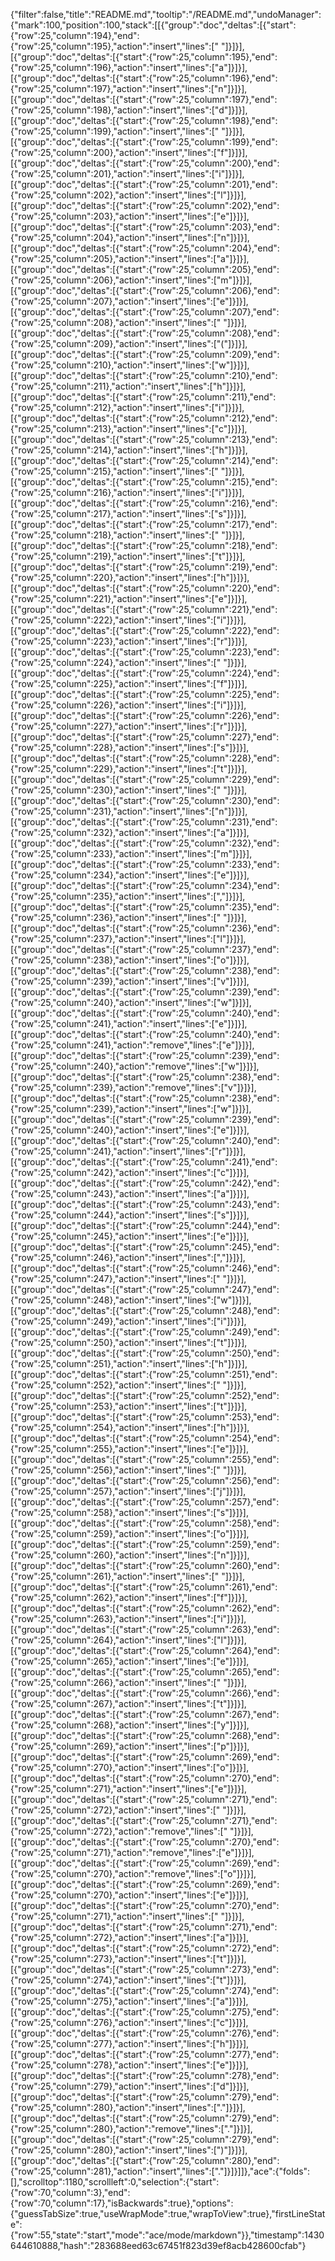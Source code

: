 {"filter":false,"title":"README.md","tooltip":"/README.md","undoManager":{"mark":100,"position":100,"stack":[[{"group":"doc","deltas":[{"start":{"row":25,"column":194},"end":{"row":25,"column":195},"action":"insert","lines":[" "]}]}],[{"group":"doc","deltas":[{"start":{"row":25,"column":195},"end":{"row":25,"column":196},"action":"insert","lines":["a"]}]}],[{"group":"doc","deltas":[{"start":{"row":25,"column":196},"end":{"row":25,"column":197},"action":"insert","lines":["n"]}]}],[{"group":"doc","deltas":[{"start":{"row":25,"column":197},"end":{"row":25,"column":198},"action":"insert","lines":["d"]}]}],[{"group":"doc","deltas":[{"start":{"row":25,"column":198},"end":{"row":25,"column":199},"action":"insert","lines":[" "]}]}],[{"group":"doc","deltas":[{"start":{"row":25,"column":199},"end":{"row":25,"column":200},"action":"insert","lines":["f"]}]}],[{"group":"doc","deltas":[{"start":{"row":25,"column":200},"end":{"row":25,"column":201},"action":"insert","lines":["i"]}]}],[{"group":"doc","deltas":[{"start":{"row":25,"column":201},"end":{"row":25,"column":202},"action":"insert","lines":["l"]}]}],[{"group":"doc","deltas":[{"start":{"row":25,"column":202},"end":{"row":25,"column":203},"action":"insert","lines":["e"]}]}],[{"group":"doc","deltas":[{"start":{"row":25,"column":203},"end":{"row":25,"column":204},"action":"insert","lines":["n"]}]}],[{"group":"doc","deltas":[{"start":{"row":25,"column":204},"end":{"row":25,"column":205},"action":"insert","lines":["a"]}]}],[{"group":"doc","deltas":[{"start":{"row":25,"column":205},"end":{"row":25,"column":206},"action":"insert","lines":["m"]}]}],[{"group":"doc","deltas":[{"start":{"row":25,"column":206},"end":{"row":25,"column":207},"action":"insert","lines":["e"]}]}],[{"group":"doc","deltas":[{"start":{"row":25,"column":207},"end":{"row":25,"column":208},"action":"insert","lines":[" "]}]}],[{"group":"doc","deltas":[{"start":{"row":25,"column":208},"end":{"row":25,"column":209},"action":"insert","lines":["("]}]}],[{"group":"doc","deltas":[{"start":{"row":25,"column":209},"end":{"row":25,"column":210},"action":"insert","lines":["w"]}]}],[{"group":"doc","deltas":[{"start":{"row":25,"column":210},"end":{"row":25,"column":211},"action":"insert","lines":["h"]}]}],[{"group":"doc","deltas":[{"start":{"row":25,"column":211},"end":{"row":25,"column":212},"action":"insert","lines":["i"]}]}],[{"group":"doc","deltas":[{"start":{"row":25,"column":212},"end":{"row":25,"column":213},"action":"insert","lines":["c"]}]}],[{"group":"doc","deltas":[{"start":{"row":25,"column":213},"end":{"row":25,"column":214},"action":"insert","lines":["h"]}]}],[{"group":"doc","deltas":[{"start":{"row":25,"column":214},"end":{"row":25,"column":215},"action":"insert","lines":[" "]}]}],[{"group":"doc","deltas":[{"start":{"row":25,"column":215},"end":{"row":25,"column":216},"action":"insert","lines":["i"]}]}],[{"group":"doc","deltas":[{"start":{"row":25,"column":216},"end":{"row":25,"column":217},"action":"insert","lines":["s"]}]}],[{"group":"doc","deltas":[{"start":{"row":25,"column":217},"end":{"row":25,"column":218},"action":"insert","lines":[" "]}]}],[{"group":"doc","deltas":[{"start":{"row":25,"column":218},"end":{"row":25,"column":219},"action":"insert","lines":["t"]}]}],[{"group":"doc","deltas":[{"start":{"row":25,"column":219},"end":{"row":25,"column":220},"action":"insert","lines":["h"]}]}],[{"group":"doc","deltas":[{"start":{"row":25,"column":220},"end":{"row":25,"column":221},"action":"insert","lines":["e"]}]}],[{"group":"doc","deltas":[{"start":{"row":25,"column":221},"end":{"row":25,"column":222},"action":"insert","lines":["i"]}]}],[{"group":"doc","deltas":[{"start":{"row":25,"column":222},"end":{"row":25,"column":223},"action":"insert","lines":["r"]}]}],[{"group":"doc","deltas":[{"start":{"row":25,"column":223},"end":{"row":25,"column":224},"action":"insert","lines":[" "]}]}],[{"group":"doc","deltas":[{"start":{"row":25,"column":224},"end":{"row":25,"column":225},"action":"insert","lines":["f"]}]}],[{"group":"doc","deltas":[{"start":{"row":25,"column":225},"end":{"row":25,"column":226},"action":"insert","lines":["i"]}]}],[{"group":"doc","deltas":[{"start":{"row":25,"column":226},"end":{"row":25,"column":227},"action":"insert","lines":["r"]}]}],[{"group":"doc","deltas":[{"start":{"row":25,"column":227},"end":{"row":25,"column":228},"action":"insert","lines":["s"]}]}],[{"group":"doc","deltas":[{"start":{"row":25,"column":228},"end":{"row":25,"column":229},"action":"insert","lines":["t"]}]}],[{"group":"doc","deltas":[{"start":{"row":25,"column":229},"end":{"row":25,"column":230},"action":"insert","lines":[" "]}]}],[{"group":"doc","deltas":[{"start":{"row":25,"column":230},"end":{"row":25,"column":231},"action":"insert","lines":["n"]}]}],[{"group":"doc","deltas":[{"start":{"row":25,"column":231},"end":{"row":25,"column":232},"action":"insert","lines":["a"]}]}],[{"group":"doc","deltas":[{"start":{"row":25,"column":232},"end":{"row":25,"column":233},"action":"insert","lines":["m"]}]}],[{"group":"doc","deltas":[{"start":{"row":25,"column":233},"end":{"row":25,"column":234},"action":"insert","lines":["e"]}]}],[{"group":"doc","deltas":[{"start":{"row":25,"column":234},"end":{"row":25,"column":235},"action":"insert","lines":[","]}]}],[{"group":"doc","deltas":[{"start":{"row":25,"column":235},"end":{"row":25,"column":236},"action":"insert","lines":[" "]}]}],[{"group":"doc","deltas":[{"start":{"row":25,"column":236},"end":{"row":25,"column":237},"action":"insert","lines":["l"]}]}],[{"group":"doc","deltas":[{"start":{"row":25,"column":237},"end":{"row":25,"column":238},"action":"insert","lines":["o"]}]}],[{"group":"doc","deltas":[{"start":{"row":25,"column":238},"end":{"row":25,"column":239},"action":"insert","lines":["v"]}]}],[{"group":"doc","deltas":[{"start":{"row":25,"column":239},"end":{"row":25,"column":240},"action":"insert","lines":["w"]}]}],[{"group":"doc","deltas":[{"start":{"row":25,"column":240},"end":{"row":25,"column":241},"action":"insert","lines":["e"]}]}],[{"group":"doc","deltas":[{"start":{"row":25,"column":240},"end":{"row":25,"column":241},"action":"remove","lines":["e"]}]}],[{"group":"doc","deltas":[{"start":{"row":25,"column":239},"end":{"row":25,"column":240},"action":"remove","lines":["w"]}]}],[{"group":"doc","deltas":[{"start":{"row":25,"column":238},"end":{"row":25,"column":239},"action":"remove","lines":["v"]}]}],[{"group":"doc","deltas":[{"start":{"row":25,"column":238},"end":{"row":25,"column":239},"action":"insert","lines":["w"]}]}],[{"group":"doc","deltas":[{"start":{"row":25,"column":239},"end":{"row":25,"column":240},"action":"insert","lines":["e"]}]}],[{"group":"doc","deltas":[{"start":{"row":25,"column":240},"end":{"row":25,"column":241},"action":"insert","lines":["r"]}]}],[{"group":"doc","deltas":[{"start":{"row":25,"column":241},"end":{"row":25,"column":242},"action":"insert","lines":["c"]}]}],[{"group":"doc","deltas":[{"start":{"row":25,"column":242},"end":{"row":25,"column":243},"action":"insert","lines":["a"]}]}],[{"group":"doc","deltas":[{"start":{"row":25,"column":243},"end":{"row":25,"column":244},"action":"insert","lines":["s"]}]}],[{"group":"doc","deltas":[{"start":{"row":25,"column":244},"end":{"row":25,"column":245},"action":"insert","lines":["e"]}]}],[{"group":"doc","deltas":[{"start":{"row":25,"column":245},"end":{"row":25,"column":246},"action":"insert","lines":[","]}]}],[{"group":"doc","deltas":[{"start":{"row":25,"column":246},"end":{"row":25,"column":247},"action":"insert","lines":[" "]}]}],[{"group":"doc","deltas":[{"start":{"row":25,"column":247},"end":{"row":25,"column":248},"action":"insert","lines":["w"]}]}],[{"group":"doc","deltas":[{"start":{"row":25,"column":248},"end":{"row":25,"column":249},"action":"insert","lines":["i"]}]}],[{"group":"doc","deltas":[{"start":{"row":25,"column":249},"end":{"row":25,"column":250},"action":"insert","lines":["t"]}]}],[{"group":"doc","deltas":[{"start":{"row":25,"column":250},"end":{"row":25,"column":251},"action":"insert","lines":["h"]}]}],[{"group":"doc","deltas":[{"start":{"row":25,"column":251},"end":{"row":25,"column":252},"action":"insert","lines":[" "]}]}],[{"group":"doc","deltas":[{"start":{"row":25,"column":252},"end":{"row":25,"column":253},"action":"insert","lines":["t"]}]}],[{"group":"doc","deltas":[{"start":{"row":25,"column":253},"end":{"row":25,"column":254},"action":"insert","lines":["h"]}]}],[{"group":"doc","deltas":[{"start":{"row":25,"column":254},"end":{"row":25,"column":255},"action":"insert","lines":["e"]}]}],[{"group":"doc","deltas":[{"start":{"row":25,"column":255},"end":{"row":25,"column":256},"action":"insert","lines":[" "]}]}],[{"group":"doc","deltas":[{"start":{"row":25,"column":256},"end":{"row":25,"column":257},"action":"insert","lines":["j"]}]}],[{"group":"doc","deltas":[{"start":{"row":25,"column":257},"end":{"row":25,"column":258},"action":"insert","lines":["s"]}]}],[{"group":"doc","deltas":[{"start":{"row":25,"column":258},"end":{"row":25,"column":259},"action":"insert","lines":["o"]}]}],[{"group":"doc","deltas":[{"start":{"row":25,"column":259},"end":{"row":25,"column":260},"action":"insert","lines":["n"]}]}],[{"group":"doc","deltas":[{"start":{"row":25,"column":260},"end":{"row":25,"column":261},"action":"insert","lines":[" "]}]}],[{"group":"doc","deltas":[{"start":{"row":25,"column":261},"end":{"row":25,"column":262},"action":"insert","lines":["f"]}]}],[{"group":"doc","deltas":[{"start":{"row":25,"column":262},"end":{"row":25,"column":263},"action":"insert","lines":["i"]}]}],[{"group":"doc","deltas":[{"start":{"row":25,"column":263},"end":{"row":25,"column":264},"action":"insert","lines":["l"]}]}],[{"group":"doc","deltas":[{"start":{"row":25,"column":264},"end":{"row":25,"column":265},"action":"insert","lines":["e"]}]}],[{"group":"doc","deltas":[{"start":{"row":25,"column":265},"end":{"row":25,"column":266},"action":"insert","lines":[" "]}]}],[{"group":"doc","deltas":[{"start":{"row":25,"column":266},"end":{"row":25,"column":267},"action":"insert","lines":["t"]}]}],[{"group":"doc","deltas":[{"start":{"row":25,"column":267},"end":{"row":25,"column":268},"action":"insert","lines":["y"]}]}],[{"group":"doc","deltas":[{"start":{"row":25,"column":268},"end":{"row":25,"column":269},"action":"insert","lines":["p"]}]}],[{"group":"doc","deltas":[{"start":{"row":25,"column":269},"end":{"row":25,"column":270},"action":"insert","lines":["o"]}]}],[{"group":"doc","deltas":[{"start":{"row":25,"column":270},"end":{"row":25,"column":271},"action":"insert","lines":["e"]}]}],[{"group":"doc","deltas":[{"start":{"row":25,"column":271},"end":{"row":25,"column":272},"action":"insert","lines":[" "]}]}],[{"group":"doc","deltas":[{"start":{"row":25,"column":271},"end":{"row":25,"column":272},"action":"remove","lines":[" "]}]}],[{"group":"doc","deltas":[{"start":{"row":25,"column":270},"end":{"row":25,"column":271},"action":"remove","lines":["e"]}]}],[{"group":"doc","deltas":[{"start":{"row":25,"column":269},"end":{"row":25,"column":270},"action":"remove","lines":["o"]}]}],[{"group":"doc","deltas":[{"start":{"row":25,"column":269},"end":{"row":25,"column":270},"action":"insert","lines":["e"]}]}],[{"group":"doc","deltas":[{"start":{"row":25,"column":270},"end":{"row":25,"column":271},"action":"insert","lines":[" "]}]}],[{"group":"doc","deltas":[{"start":{"row":25,"column":271},"end":{"row":25,"column":272},"action":"insert","lines":["a"]}]}],[{"group":"doc","deltas":[{"start":{"row":25,"column":272},"end":{"row":25,"column":273},"action":"insert","lines":["t"]}]}],[{"group":"doc","deltas":[{"start":{"row":25,"column":273},"end":{"row":25,"column":274},"action":"insert","lines":["t"]}]}],[{"group":"doc","deltas":[{"start":{"row":25,"column":274},"end":{"row":25,"column":275},"action":"insert","lines":["a"]}]}],[{"group":"doc","deltas":[{"start":{"row":25,"column":275},"end":{"row":25,"column":276},"action":"insert","lines":["c"]}]}],[{"group":"doc","deltas":[{"start":{"row":25,"column":276},"end":{"row":25,"column":277},"action":"insert","lines":["h"]}]}],[{"group":"doc","deltas":[{"start":{"row":25,"column":277},"end":{"row":25,"column":278},"action":"insert","lines":["e"]}]}],[{"group":"doc","deltas":[{"start":{"row":25,"column":278},"end":{"row":25,"column":279},"action":"insert","lines":["d"]}]}],[{"group":"doc","deltas":[{"start":{"row":25,"column":279},"end":{"row":25,"column":280},"action":"insert","lines":["."]}]}],[{"group":"doc","deltas":[{"start":{"row":25,"column":279},"end":{"row":25,"column":280},"action":"remove","lines":["."]}]}],[{"group":"doc","deltas":[{"start":{"row":25,"column":279},"end":{"row":25,"column":280},"action":"insert","lines":[")"]}]}],[{"group":"doc","deltas":[{"start":{"row":25,"column":280},"end":{"row":25,"column":281},"action":"insert","lines":["."]}]}]]},"ace":{"folds":[],"scrolltop":1180,"scrollleft":0,"selection":{"start":{"row":70,"column":3},"end":{"row":70,"column":17},"isBackwards":true},"options":{"guessTabSize":true,"useWrapMode":true,"wrapToView":true},"firstLineState":{"row":55,"state":"start","mode":"ace/mode/markdown"}},"timestamp":1430644610888,"hash":"283688eed63c67451f823d39ef8acb428600cfab"}